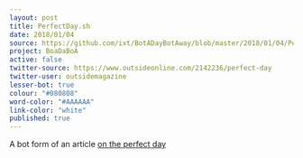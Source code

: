 ```yaml
---
layout: post
title: PerfectDay.sh
date: 2018/01/04
source: https://github.com/ixt/BotADayBotAway/blob/master/2018/01/04/PerfectDay.sh
project: BoaDaBoA
active: false 
twitter-source: https://www.outsideonline.com/2142236/perfect-day 
twitter-user: outsidemagazine
lesser-bot: true
colour: "#080808"
word-color: "#AAAAAA"
link-color: "white"
published: true 
---
```


A bot form of an article [on the perfect day](https://www.outsideonline.com/2142236/perfect-day)
